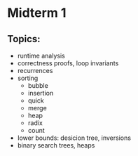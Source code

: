 # Midterm 1

## Topics:

- runtime analysis
- correctness proofs, loop invariants
- recurrences
- sorting
    - bubble
    - insertion
    - quick
    - merge
    - heap
    - radix
    - count
- lower bounds: desicion tree, inversions
- binary search trees, heaps